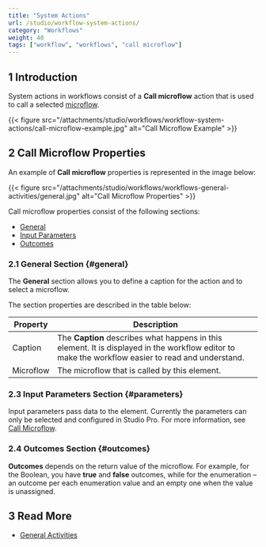 ```yaml
---
title: "System Actions"
url: /studio/workflow-system-actions/
category: "Workflows"
weight: 40
tags: ["workflow", "workflows", "call microflow"]
---
```


## 1 Introduction

System actions in workflows consist of a **Call microflow** action that is used to call a selected [microflow](/studio/microflows/). 

{{< figure src="/attachments/studio/workflows/workflow-system-actions/call-microflow-example.jpg" alt="Call Microflow Example" >}}

## 2 Call Microflow Properties

An example of **Call microflow** properties is represented in the image below:

{{< figure src="/attachments/studio/workflows/workflows-general-activities/general.jpg" alt="Call Microflow Properties" >}}

Call microflow properties consist of the following sections:

* [General](#general)
* [Input Parameters](#parameters)
* [Outcomes](#outcomes)

### 2.1 General Section {#general}

The **General** section allows you to define a caption for the action and to select a microflow.  

The section properties are described in the table below:

| Property  | Description                                                  |
| --------- | ------------------------------------------------------------ |
| Caption   | The **Caption** describes what happens in this element. It is displayed in the workflow editor to make the workflow easier to read and understand. |
| Microflow | The microflow that is called by this element.                |

### 2.3 Input Parameters Section {#parameters}

Input parameters pass data to the element. Currently the parameters can only be selected and configured in Studio Pro. For more information, see [Call Microflow](/refguide/call-microflow/).

### 2.4 Outcomes Section {#outcomes}

**Outcomes** depends on the return value of the microflow. For example, for the Boolean, you have **true** and **false** outcomes, while for the enumeration – an outcome per each enumeration value and an empty one when the value is unassigned. 

## 3 Read More

* [General Activities](/studio/workflows-general-activities/)
